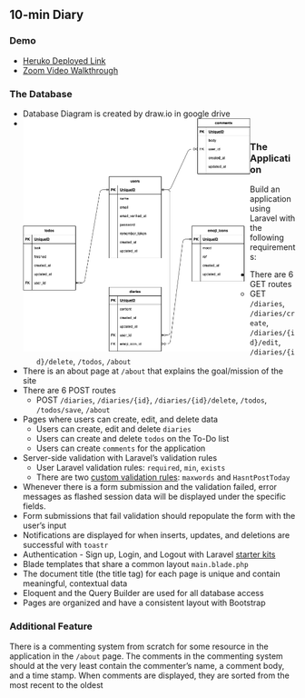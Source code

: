 ## 10-min Diary

### Demo
- [Heruko Deployed Link](https://ten-min-diary.herokuapp.com/login)
- [Zoom Video Walkthrough](https://ten-min-diary.herokuapp.com/login)

### The Database
- Database Diagram is created by draw.io in google drive <br />
- <img src="https://github.com/YingzheLiu/10-min-diary/blob/master/databaseDiagram.png" width="400" align="left">

### The Application
Build an application using Laravel with the following requirements:

- There are 6 GET routes
    - GET `/diaries`, `/diaries/create`, `/diaries/{id}/edit`, `/diaries/{id}/delete`, `/todos`, `/about`        
- There is an about page at `/about` that explains the goal/mission of the site
- There are 6 POST routes
    - POST `/diaries`, `/diaries/{id}`, `/diaries/{id}/delete`, `/todos`, `/todos/save`, `/about` 
- Pages where users can create, edit, and delete data
    - Users can create, edit and delete `diaries`
    - Users can create and delete `todos` on the To-Do list
    - Users can create `comments` for the application
- Server-side validation with Laravel’s validation rules
    - User Laravel validation rules: `required`, `min`, `exists`   
    - There are two [custom validation rules](https://laravel.com/docs/8.x/validation#custom-validation-rules): `maxwords` and `HasntPostToday`  
- Whenever there is a form submission and the validation failed, error messages as flashed session data will be displayed under the specific fields.
- Form submissions that fail validation should repopulate the form with the user’s input
- Notifications are displayed for when inserts, updates, and deletions are successful with `toastr`
- Authentication - Sign up, Login, and Logout with Laravel [starter kits](https://laravel.com/docs/8.x/starter-kits)
- Blade templates that share a common layout `main.blade.php`
- The document title (the title tag) for each page is unique and contain meaningful, contextual data
- Eloquent and the Query Builder are used for all database access
- Pages are organized and have a consistent layout with Bootstrap

### Additional Feature
There is a commenting system from scratch for some resource in the application in the `/about` page. The comments in the commenting system should at the very least contain the commenter’s name, a comment body, and a time stamp. When comments are displayed, they are sorted from the most recent to the oldest

